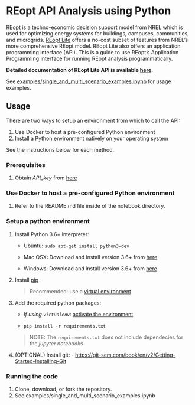 # REopt API Analysis using Python

[REopt](https://reopt.nrel.gov/) is a techno-economic decision support model
from NREL which is used for optimizing energy systems for buildings, campuses,
communities, and microgrids. [REopt Lite](https://reopt.nrel.gov/tool) offers a
no-cost subset of features from NREL’s more comprehensive REopt model. REopt
Lite also offers an application programming interface (API). This is a guide to
use REopt’s Application Programming Interface for running REopt analysis
programmatically.

**Detailed documentation of REopt Lite API is available
[here](https://developer.nrel.gov/docs/energy-optimization/reopt-v1/).**

See [examples/single_and_multi_scenario_examples.ipynb](https://github.com/NREL/REopt-API-Analysis/blob/master/examples/single_and_multi_scenario_examples.ipynb) for usage examples.


## Usage
There are two ways to setup an environment from which to call the API:

1. Use Docker to host a pre-configured Python environment
2. Install a Python environment natively on your operating system

See the instructions below for each method.

### Prerequisites

1. Obtain *API\_key* from [here](https://developer.nrel.gov/signup/)

### Use Docker to host a pre-configured Python environment
1. Refer to the README.md file inside of the notebook directory.

### Setup a python environment
1. Install Python 3.6+ interpreter:

    - Ubuntu: `sudo apt-get install python3-dev`

    - Mac OSX: Download and install version 3.6+ from
      [here](https://www.python.org/downloads/mac-osx/)

    - Windows: Download and install version 3.6+ from
      [here](https://www.python.org/downloads/windows/)

2. Install [pip](https://pip.pypa.io/en/stable/installing/)

    > Recommended: use a [virtual
    > environment](https://virtualenv.pypa.io/en/stable/installation/)

3. Add the required python packages:

    - *If using `virtualenv`*: [activate
      the environment](https://virtualenv.pypa.io/en/stable/userguide/)

    - `pip install -r requirements.txt`

    > NOTE: The `requirements.txt` does not include dependecies for the *jupyter
    > notebooks*

4. (OPTIONAL) Install git: - https://git-scm.com/book/en/v2/Getting-Started-Installing-Git


### Running the code
1.  Clone, download, or fork the repository. 
2.  See examples/single_and_multi_scenario_examples.ipynb
